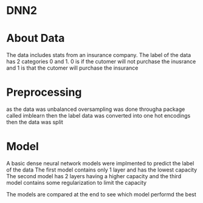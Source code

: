 # DNN2

# About Data
The data includes stats from an insurance company. The label of the data has 2 categories 
0 and 1. 0 is if the cutomer will not purchase the inusrance and 1 is that the cutomer will purchase the insurance 

# Preprocessing
as the data was unbalanced oversampling was done througha package called imblearn
then the label data was converted into one hot encodings
then the data was split

# Model
A basic dense neural network models were implmented to predict the label of the data
The first model contains only 1 layer and has the lowest capacity
The second model has 2 layers having a higher capacity 
and the third model contains some regularization to limit the capacity

The models are compared at the end to see which model performd the best
